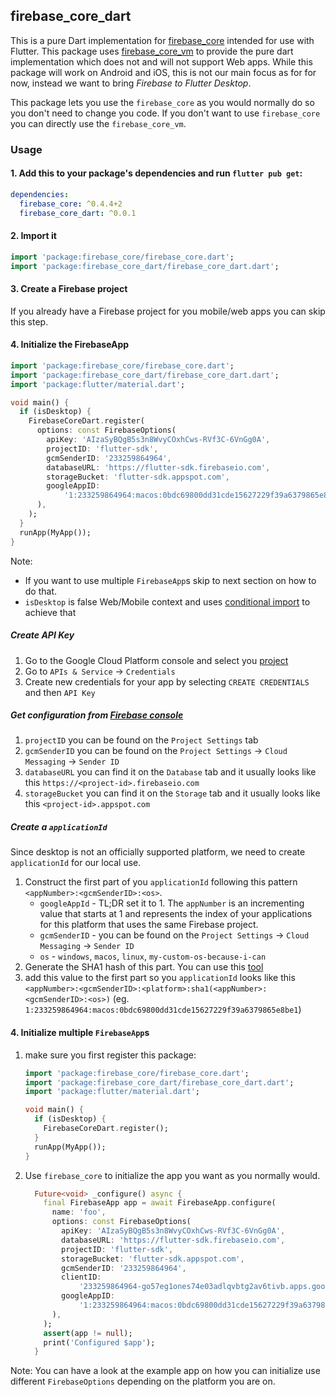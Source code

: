 ## firebase_core_dart
This is a pure Dart implementation for [firebase_core](https://pub.dev/packages/firebase_core) intended for use with 
Flutter. This package uses [firebase_core_vm](https://pub.dev/packages/firebase_core_vm) to provide the pure dart 
implementation which does not and will not support Web apps. While this package will work on Android and iOS, this is 
not our main focus as for for now, instead we want to bring *Firebase to Flutter Desktop*.

This package lets you use the `firebase_core` as you would normally do so you don't need to change you code. If you 
don't want to use `firebase_core` you can directly use the `firebase_core_vm`. 

### Usage
#### 1. Add this to your package's dependencies and run `flutter pub get`:
```yaml
dependencies:
  firebase_core: ^0.4.4+2
  firebase_core_dart: ^0.0.1
```

#### 2. Import it
```dart
import 'package:firebase_core/firebase_core.dart';
import 'package:firebase_core_dart/firebase_core_dart.dart';
```

#### 3. Create a Firebase project
If you already have a Firebase project for you mobile/web apps you can skip this step.

#### 4. Initialize the FirebaseApp
 ```dart
 import 'package:firebase_core/firebase_core.dart';
 import 'package:firebase_core_dart/firebase_core_dart.dart';
 import 'package:flutter/material.dart';
 
 void main() {
   if (isDesktop) {
     FirebaseCoreDart.register(
       options: const FirebaseOptions(
         apiKey: 'AIzaSyBQgB5s3n8WvyCOxhCws-RVf3C-6VnGg0A',
         projectID: 'flutter-sdk',
         gcmSenderID: '233259864964',
         databaseURL: 'https://flutter-sdk.firebaseio.com',
         storageBucket: 'flutter-sdk.appspot.com',
         googleAppID:
             '1:233259864964:macos:0bdc69800dd31cde15627229f39a6379865e8be1',
       ),
     );
   }
   runApp(MyApp());
 }
 ``` 
Note: 
* If you want to use multiple `FirebaseApp`s skip to next section on how to do that.
* `isDesktop` is false Web/Mobile context and uses [conditional import](https://github.com/fluttercommunity/firebase_dart_sdk/blob/develop/firebase_core/firebase_core_vm/lib/firebase_core_vm.dart) to achieve that  

##### Create API Key
1. Go to the Google Cloud Platform console and select you [project](https://console.cloud.google.com/projectselector2/home/dashboard)
1. Go to `APIs & Service` -> `Credentials`
1. Create new credentials for your app by selecting `CREATE CREDENTIALS` and then `API Key`

##### Get configuration from [Firebase console](https://console.firebase.google.com/u/0/)
1. `projectID` you can be found on the `Project Settings` tab
1. `gcmSenderID` you can be found on the `Project Settings` -> `Cloud Messaging` -> `Sender ID`
1. `databaseURL` you can find it on the `Database` tab and it usually looks like this `https://<project-id>.firebaseio.com`
1. `storageBucket` you can find it on the `Storage` tab and it usually looks like this `<project-id>.appspot.com`

##### Create a `applicationId`
Since desktop is not an officially supported platform, we need to create `applicationId` for our local use.
1. Construct the first part of you `applicationId` following this pattern `<appNumber>:<gcmSenderID>:<os>`.
    - `googleAppId` - TL;DR set it to 1. The `appNumber` is an incrementing value that starts at 1 and represents the index of your applications for this 
     platform that uses the same Firebase project.
    - `gcmSenderID` - you can be found on the `Project Settings` -> `Cloud Messaging` -> `Sender ID`
    - `os` - `windows`, `macos`, `linux`, `my-custom-os-because-i-can`
1. Generate the SHA1 hash of this part. You can use this [tool](http://www.sha1-online.com/)
1. add this value to the first part so you `applicationId` looks like this `<appNumber>:<gcmSenderID>:<platform>:sha1(<appNumber>:<gcmSenderID>:<os>)`
(eg. `1:233259864964:macos:0bdc69800dd31cde15627229f39a6379865e8be1`)  
 
#### 4. Initialize multiple `FirebaseApp`s           
   1. make sure you first register this package:
      ```dart
      import 'package:firebase_core/firebase_core.dart';
      import 'package:firebase_core_dart/firebase_core_dart.dart';
      import 'package:flutter/material.dart';
      
      void main() {
        if (isDesktop) {
          FirebaseCoreDart.register();
        }
        runApp(MyApp());
      }
      ```                                      
   1. Use `firebase_core` to initialize the app you want as you normally would.
      ```dart
        Future<void> _configure() async {
          final FirebaseApp app = await FirebaseApp.configure(
            name: 'foo',
            options: const FirebaseOptions(
              apiKey: 'AIzaSyBQgB5s3n8WvyCOxhCws-RVf3C-6VnGg0A',
              databaseURL: 'https://flutter-sdk.firebaseio.com',
              projectID: 'flutter-sdk',
              storageBucket: 'flutter-sdk.appspot.com',
              gcmSenderID: '233259864964',
              clientID:
                  '233259864964-go57eg1ones74e03adlqvbtg2av6tivb.apps.googleusercontent.com',
              googleAppID:
                  '1:233259864964:macos:0bdc69800dd31cde15627229f39a6379865e8be1',
            ),
          );
          assert(app != null);
          print('Configured $app');
        }
      ```
      
   Note: You can have a look at the example app on how you can initialize use different `FirebaseOptions` 
   depending on the platform you are on.             